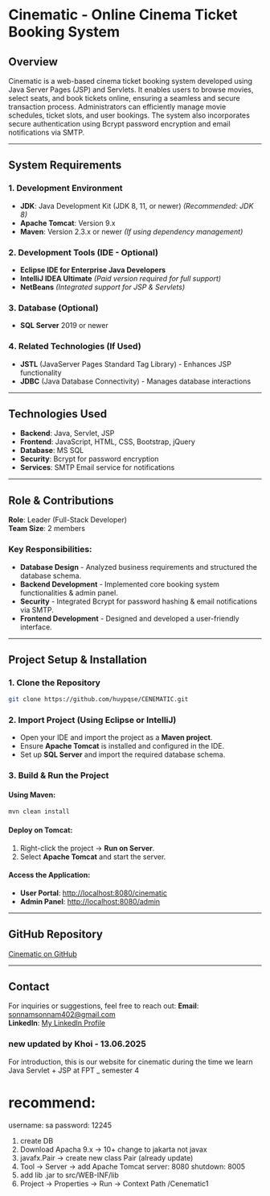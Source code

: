 # Cinematic - Online Cinema Ticket Booking System

## Overview

Cinematic is a web-based cinema ticket booking system developed using Java Server Pages (JSP) and Servlets. It enables users to browse movies, select seats, and book tickets online, ensuring a seamless and secure transaction process. Administrators can efficiently manage movie schedules, ticket slots, and user bookings. The system also incorporates secure authentication using Bcrypt password encryption and email notifications via SMTP.

---

## System Requirements

### 1️. Development Environment

- **JDK**: Java Development Kit (JDK 8, 11, or newer) _(Recommended: JDK 8)_
- **Apache Tomcat**: Version 9.x
- **Maven**: Version 2.3.x or newer _(If using dependency management)_

### 2️. Development Tools (IDE - Optional)

- **Eclipse IDE for Enterprise Java Developers**
- **IntelliJ IDEA Ultimate** _(Paid version required for full support)_
- **NetBeans** _(Integrated support for JSP & Servlets)_

### 3️. Database (Optional)

- **SQL Server** 2019 or newer

### 4️. Related Technologies (If Used)

- **JSTL** (JavaServer Pages Standard Tag Library) - Enhances JSP functionality
- **JDBC** (Java Database Connectivity) - Manages database interactions

---

## Technologies Used

- **Backend**: Java, Servlet, JSP
- **Frontend**: JavaScript, HTML, CSS, Bootstrap, jQuery
- **Database**: MS SQL
- **Security**: Bcrypt for password encryption
- **Services**: SMTP Email service for notifications

---

## Role & Contributions

**Role**: Leader (Full-Stack Developer)  
**Team Size**: 2 members

### Key Responsibilities:

- **Database Design** - Analyzed business requirements and structured the database schema.
- **Backend Development** - Implemented core booking system functionalities & admin panel.
- **Security** - Integrated Bcrypt for password hashing & email notifications via SMTP.
- **Frontend Development** - Designed and developed a user-friendly interface.

---

## Project Setup & Installation

### 1️. Clone the Repository

```sh
git clone https://github.com/huypqse/CENEMATIC.git
```

### 2️. Import Project (Using Eclipse or IntelliJ)

- Open your IDE and import the project as a **Maven project**.
- Ensure **Apache Tomcat** is installed and configured in the IDE.
- Set up **SQL Server** and import the required database schema.

### 3️. Build & Run the Project

#### Using Maven:

```sh
mvn clean install
```

#### Deploy on Tomcat:

1. Right-click the project → **Run on Server**.
2. Select **Apache Tomcat** and start the server.

#### Access the Application:

- **User Portal**: [http://localhost:8080/cinematic](http://localhost:8080/cinematic)
- **Admin Panel**: [http://localhost:8080/admin](http://localhost:8080/admin)

---

## GitHub Repository

[Cinematic on GitHub](https://github.com/sonnamnguyen/cinema-house-cinema-web-project)

---

## Contact

For inquiries or suggestions, feel free to reach out:
**Email**: [sonnamsonnam402@gmail.com](mailto:sonnamsonnam402@gmail.com)  
 **LinkedIn**: [My LinkedIn Profile](linkedin.com/in/son-nam-nguyen-0a8094354)

### new updated by Khoi - 13.06.2025

For introduction, this is our website for cinematic during the time we learn Java Servlet + JSP at FPT \_ semester 4

# recommend:

username: sa
password: 12245

1. create DB
2. Download Apacha 9.x -> 10+ change to jakarta not javax
3. javafx.Pair -> create new class Pair (already update)
4. Tool -> Server -> add Apache Tomcat
   server: 8080
   shutdown: 8005
5. add lib .jar to src/WEB-INF/lib
6. Project -> Properties -> Run -> Context Path /Cenematic1
